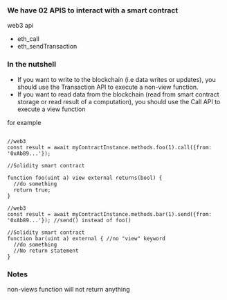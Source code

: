 ### We have 02 APIS to interact with a smart contract
web3 api
* eth_call
* eth_sendTransaction

### In the nutshell
* If you want to write to the blockchain (i.e data writes or updates), you should use the Transaction API to execute a non-view function.
* If you want to read data from the blockchain (read from smart contract storage or read result of a computation), you should use the Call API to execute a view function

for example
```solidity

//web3
const result = await myContractInstance.methods.foo(1).call({from: '0xAb89...'});

//Solidity smart contract

function foo(uint a) view external returns(bool) {
  //do something
  return true;
}
```

```solidity
//web3
const result = await myContractInstance.methods.bar(1).send({from: '0xAb89...'}); //send() instead of foo()

//Solidity smart contract   
function bar(uint a) external { //no "view" keyword
  //do something
  //No return statement
}
```

### Notes
non-views function will not return anything